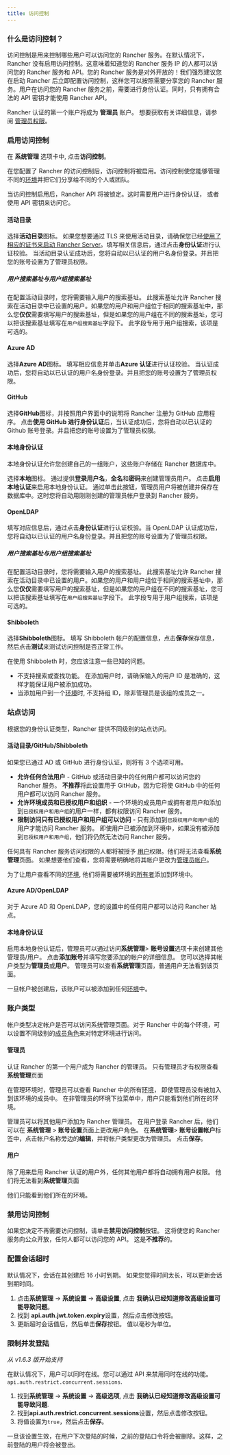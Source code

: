 ```yaml
---
title: 访问控制
---
```


### 什么是访问控制？

访问控制是用来控制哪些用户可以访问您的 Rancher 服务。在默认情况下，Rancher 没有启用访问控制。这意味着知道您的 Rancher 服务 IP 的人都可以访问您的 Rancher 服务和 API。您的 Rancher 服务是对外开放的！我们强烈建议您在启动 Rancher 后立即配置访问控制，这样您可以按照需要分享您的 Rancher 服务。用户在访问您的 Rancher 服务之前，需要进行身份认证。同时，只有拥有合法的 API 密钥才能使用 Rancher API。

Rancher 认证的第一个账户将成为 **管理员** 账户。 想要获取有关详细信息，请参阅 [管理员权限](/docs/rancher1/configurations/environments/access-control/_index#管理员)。

### 启用访问控制

在 **系统管理** 选项卡中, 点击**访问控制**。

在您配置了 Rancher 的访问控制后，访问控制将被启用。访问控制使您能够管理不同的[环境](/docs/rancher1/configurations/environments/_index)并把它们分享给不同的个人或团队。

当访问控制启用后，Rancher API 将被锁定。这时需要用户进行身份认证， 或者使用 API 密钥来访问它。

#### 活动目录

选择**活动目录**图标。 如果您想要通过 TLS 来使用活动目录，请确保您已经[使用了相应的证书来启动 Rancher Server](/docs/rancher1/installation/installing-server/_index#ldap)。填写相关信息后，通过点击**身份认证**进行认证校验。 当活动目录认证成功后，您将自动以已认证的用户名身份登录。并且把您的账号设置为了管理员权限。

##### 用户搜索基址与用户组搜索基址

在配置活动目录时，您将需要输入用户的搜索基址。 此搜索基址允许 Rancher 搜索在活动目录中已设置的用户。如果您的用户和用户组位于相同的搜索基址中，那么您**仅仅**需要填写用户的搜索基址，但是如果您的用户组在不同的搜索基址，您可以把该搜索基址填写在`用户组搜索基址`字段下。 此字段专用于用户组搜索，该项是可选的。

#### Azure AD

选择**Azure AD**图标。 填写相应信息并单击**Azure 认证**进行认证校验。 当认证成功后，您将自动以已认证的用户名身份登录。并且把您的账号设置为了管理员权限。

#### GitHub

选择**GitHub**图标，并按照用户界面中的说明将 Rancher 注册为 GitHub 应用程序。 点击**使用 GitHub 进行身份认证**后，当认证成功后，您将自动以已认证的 Github 账号登录。并且把您的账号设置为了管理员权限。

#### 本地身份认证

本地身份认证允许您创建自己的一组账户，这些账户存储在 Rancher 数据库中。

选择**本地**图标。 通过提供**登录用户名**，**全名**和**密码**来创建管理员用户。 点击**启用本地认证**来启用本地身份认证。 通过单击此按钮，管理员用户将被创建并保存在数据库中。这时您将自动用刚刚创建的管理员帐户登录到 Rancher 服务。

#### OpenLDAP

填写对应信息后，通过点击**身份认证**进行认证校验。当 OpenLDAP 认证成功后，您将自动以已认证的用户名身份登录。并且把您的账号设置为了管理员权限。

##### 用户搜索基址与用户组搜索基址

在配置活动目录时，您将需要输入用户的搜索基址。 此搜索基址允许 Rancher 搜索在活动目录中已设置的用户。如果您的用户和用户组位于相同的搜索基址中，那么您**仅仅**需要填写用户的搜索基址，但是如果您的用户组在不同的搜索基址，您可以把该搜索基址填写在`用户组搜索基址`字段下。 此字段专用于用户组搜索，该项是可选的。

#### Shibboleth

选择**Shibboleth**图标。 填写 Shibboleth 帐户的配置信息，点击**保存**保存信息，然后点击**测试**来测试访问控制是否正常工作。

在使用 Shibboleth 时，您应该注意一些已知的问题。

- 不支持搜索或查找功能。 在添加用户时，请确保输入的用户 ID 是准确的，这样才能保证用户被添加成功。
- 当添加用户到一个[环境](/docs/rancher1/configurations/environments/_index)时, 不支持组 ID，除非管理员是该组的成员之一。

### 站点访问

根据您的身份认证类型，Rancher 提供不同级别的站点访问。

#### 活动目录/GitHub/Shibboleth

如果您已通过 AD 或 GitHub 进行身份认证，则将有 3 个选项可用。

- **允许任何合法用户** - GitHub 或活动目录中的任何用户都可以访问您的 Rancher 服务。 **不推荐**将此设置用于 GitHub，因为它将使 GitHub 中的任何用户都可以访问 Rancher 服务。
- **允许环境成员和已授权用户和组织** - 一个环境的成员用户或拥有者用户和添加到`已授权用户和用户组`的用户一样，都有权限访问 Rancher 服务。
- **限制访问只有已授权用户和用户组可以访问** - 只有添加到`已授权用户和用户组`的用户才能访问 Rancher 服务。 即使用户已被添加到环境中，如果没有被添加到`已授权用户和用户组`，他们将仍然无法访问 Rancher 服务。

任何具有 Rancher 服务访问权限的人都将被授予 [用户](/docs/rancher1/configurations/environments/accounts/_index#users)权限。他们将无法查看**系统管理**页面。 如果想要他们查看，您将需要明确地将其帐户更改为[管理员帐户](/docs/rancher1/configurations/environments/accounts/_index#管理员)。

为了让用户查看不同的[环境](/docs/rancher1/configurations/environments/_index), 他们将需要被环境的[所有者](/docs/rancher1/configurations/environments/_index#所有者)添加到环境中。

#### Azure AD/OpenLDAP

对于 Azure AD 和 OpenLDAP，您的设置中的任何用户都可以访问 Rancher 站点。

#### 本地身份认证

启用本地身份认证后，管理员可以通过访问**系统管理**> **账号设置**选项卡来创建其他管理员/用户。 点击**添加账号**并填写您要添加的帐户的详细信息。 您可以选择其帐户类型为**管理员**或**用户**。 管理员可以查看**系统管理**页面，普通用户无法看到该页面。

一旦帐户被创建后，该账户可以被添加到任何[环境](/docs/rancher1/configurations/environments/_index)中。

### 账户类型

帐户类型决定帐户是否可以访问系统管理页面。对于 Rancher 中的每个环境，可以设置不同级别的[成员角色](/docs/rancher1/configurations/environments/_index#成员角色)来对特定环境进行访问。

#### 管理员

认证 Rancher 的第一个用户成为 Rancher 的管理员。 只有管理员才有权限查看**系统管理**页面

在管理环境时，管理员可以查看 Rancher 中的所有[环境](/docs/rancher1/configurations/environments/_index)， 即使管理员没有被加入到该环境的成员中。 在非管理员的环境下拉菜单中，用户只能看到他们所在的环境。

管理员可以将其他用户添加为 Rancher 管理员。 在用户登录 Rancher 后，他们可以在 **系统管理** > **账号设置**页面上更改用户角色。 在**系统管理**> **账号设置帐户**标签中，点击帐户名称旁边的**编辑**，并将帐户类型更改为管理员。 点击**保存**。

#### 用户

除了用来启用 Rancher 认证的用户外，任何其他用户都将自动拥有用户权限。 他们将无法看到**系统管理**页面

他们只能看到他们所在的环境。

### 禁用访问控制

如果您决定不再需要访问控制，请单击**禁用访问控制**按钮。 这将使您的 Rancher 服务向公众开放，任何人都可以访问您的 API。 这是**不推荐**的。

### 配置会话超时

默认情况下，会话在其创建后 16 小时到期。 如果您觉得时间太长，可以更新会话到期时间。

1. 点击**系统管理** -> **系统设置** -> **高级设置**, 点击 **我确认已经知道修改高级设置可能导致问题**。
2. 找到 **api.auth.jwt.token.expiry**设置，然后点击修改按钮。
3. 更新超时会话值后，然后单击**保存**按钮。 值以毫秒为单位。

### 限制并发登陆

_从 v1.6.3 版开始支持_

在默认情况下，用户可以同时在线。您可以通过 API 来禁用同时在线的功能。
`api.auth.restrict.concurrent.sessions`.

1. 找到**系统管理** -> **系统设置** -> **高级选项**, 点击 **我确认已经知道修改高级设置可能导致问题**.
2. 找到**api.auth.restrict.concurrent.sessions**设置，然后点击修改按钮。
3. 将值设置为`true`，然后点击**保存**。

一旦该设置生效，在用户下次登陆的时候，之前的登陆口令将会被删除。这样，之前登陆的用户将会被登出。
